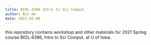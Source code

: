 ```yaml
---
title: BIOL:4386 Intro to Sci Comput.
author: Bin He
date: 2021-02-08
---
```


this repository contains workshop and other materials for 2021 Spring course BIOL:4386, Intro to Sci Comput. at U of Iowa.
